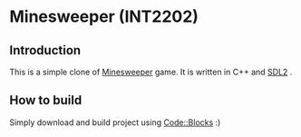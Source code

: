 # Minesweeper (INT2202)

## Introduction

This is a simple clone of [Minesweeper](https://en.wikipedia.org/wiki/Minesweeper_(video_game)) game.
It is written in C++ and [SDL2](https://www.libsdl.org) .

## How to build

Simply download and build project using [Code::Blocks](http://www.codeblocks.org/) :)
